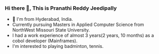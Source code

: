 ### Hi there 👋, This is Pranathi Reddy Jeedipally


- 🔭 I'm from Hyderabad, India.
- Currently pursuing Masters in Applied Computer Science from NorthWest Missouri State University.
- I had a work experience of almost 3 years(2 years, 10 months) as a cobol developer (Mainframes).
- I'm interested to playing badminton, tennis.
